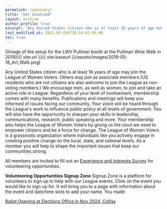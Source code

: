 ```yaml
---
permalink: /advocacy/
title: "Get Involved"
layout: archive
author_profile: true
excerpt: "Any United States citizen who is at least 16 years of age may join the League of Women Voters. Others may join as associate members."
last_modified_at: 2021-03-016T20:54:41-05:00
toc: true
---
```


![Image of the setup for the LWV Pullman booth at the  Pullman Wine Walk in 2019]({{ site.url }}{{ site.baseurl }}/assets/images/2019-05-18_Art_Walk.png)

Any United States citizen who is at least 16 years of age may join the League of Women Voters. Others may join as associate members.(US residents who are not citizens are also welcome to join the League as non-voting members.) We encourage men, as well as women, to join and take an active role in League. Regardless of your level of involvement, membership comes with many benefits. Publications and meetings will keep you informed of issues facing our community. Your voice will be heard through the League's work to influence public policy at all levels of government. You will also have the opportunity to sharpen your skills in leadership, communications, research, public speaking and more. Your membership also helps the League of Women Voters by giving us the clout we need to empower citizens and be a force for change. The League of Women Voters is a grassroots organization where individuals like you actively engage in creating positive change on the local, state, and national levels. As a member you will help to shape the important issues that keep our communities strong.

All members are invited to fill out an [Experience and Interests Survey](https://lwvpullman.org/assets/PDFs/2022-09-Experience_Interests_Survey.pdf) for volunteering opportunities. 

**Volunteering Opportunities Signup Zone**
Signup Zone is a platform for volunteers to sign up to help with our League events. Clink on the event you would like to sign up for.  It will bring you to a page with information about the event and date/time slots to add your name.  You made 

[Ballot Opening at Elections Office in Nov 2024, Colfax](https://signup.zone/CmsbNstaMiMmsZrXy)

